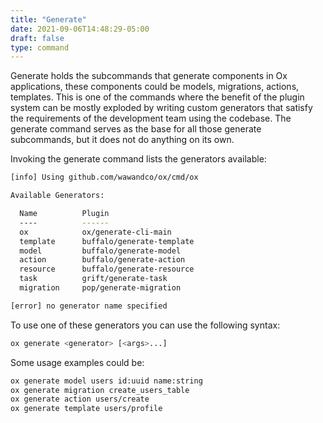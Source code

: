 ```yaml
---
title: "Generate"
date: 2021-09-06T14:48:29-05:00
draft: false
type: command
---
```


Generate holds the subcommands that generate components in Ox applications, these components could be models, migrations, actions, templates. This is one of the commands where the benefit of the plugin system can be mostly exploded by writing custom generators that satisfy the requirements of the development team using the codebase. The generate command serves as the base for all those generate subcommands, but it does not do anything on its own.

Invoking the generate command lists the generators available:

```sh
[info] Using github.com/wawandco/ox/cmd/ox 

Available Generators:

  Name          Plugin
  ----          ------
  ox            ox/generate-cli-main
  template      buffalo/generate-template
  model         buffalo/generate-model
  action        buffalo/generate-action
  resource      buffalo/generate-resource
  task          grift/generate-task
  migration     pop/generate-migration

[error] no generator name specified
```
To use one of these generators you can use the following syntax:

```sh
ox generate <generator> [<args>...]
```

Some usage examples could be:
```sh
ox generate model users id:uuid name:string 
ox generate migration create_users_table
ox generate action users/create
ox generate template users/profile
```


